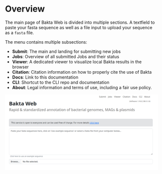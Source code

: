 # Overview

The main page of Bakta Web is divided into multiple sections.
A textfield to paste your fasta sequence as well as
a file input to upload your sequence as a `fasta` file.

The menu contains multiple subsections:

- **Submit**: The main and landing for submitting new jobs
- **Jobs**: Overview of all submitted Jobs and their status
- **Viewer**: A dedicated viewer to visualize local Bakta results in the browser
- **Citation**: Citation information on how to properly cite the use of Bakta
- **Docs**: Link to this documentation
- **CLI**: Shortcut to the CLI repo and documentation 
- **About**: Legal information and terms of use, including a fair use policy.

![overview](./images/bakta_overview.png "Bakta Overview")